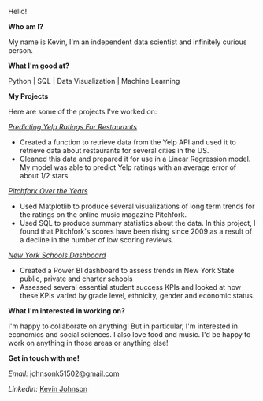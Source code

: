 Hello!



**Who am I?**

My name is Kevin, I'm an independent data scientist and infinitely curious person.



**What I'm good at?**

Python | SQL | Data Visualization | Machine Learning

**My Projects**

Here are some of the projects I've worked on:

*[Predicting Yelp Ratings For Restaurants](https://github.com/johnsonk5/yelp_project/blob/main/Predicting%20Yelp%20Ratings%20for%20Restaurants.ipynb)*

- Created a function to retrieve data from the Yelp API and used it to retrieve data about restaurants for several cities in the US. 
- Cleaned this data and prepared it for use in a Linear Regression model. My model was able to predict Yelp ratings with an average error of about 1/2 stars.

*[Pitchfork Over the Years](https://github.com/johnsonk5/pitchfork/blob/main/Pitchfork%20Over%20the%20Years.ipynb)*

- Used Matplotlib to produce several visualizations of long term trends for the ratings on the online music magazine Pitchfork. 
- Used SQL to produce summary statistics about the data. In this project, I found that Pitchfork's scores have been rising since 2009 as a result of a decline in the number of low scoring reviews.

*[New York Schools Dashboard](https://app.powerbi.com/groups/95b0db27-9a04-4b89-b3e8-9cfb225d46be/dashboards/3d609ae4-397b-4f5f-a3ac-7f47c12d1d18)*
- Created a Power BI dashboard to assess trends in New York State public, private and charter schools
- Assessed several essential student success KPIs and looked at how these KPIs varied by grade level, ethnicity, gender and economic status.


**What I'm interested in working on?**

I'm happy to collaborate on anything! 
But in particular, I'm interested in economics and social sciences. I also love food and music.
I'd be happy to work on anything in those areas or anything else!



**Get in touch with me!**

*Email:* johnsonk51502@gmail.com

*LinkedIn:* [Kevin Johnson](https://www.linkedin.com/in/kevin-johnson-56373820a/)

<!---
johnsonk5/johnsonk5 is a ✨ special ✨ repository because its `README.md` (this file) appears on your GitHub profile.
You can click the Preview link to take a look at your changes.
--->
